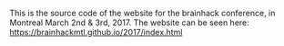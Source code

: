 This is the source code of the website for the brainhack conference, in Montreal March 2nd & 3rd, 2017. The website can be seen here: 
https://brainhackmtl.github.io/2017/index.html
